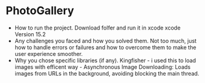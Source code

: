 # PhotoGallery
- How to run the project.
    Download folfer and run it in xcode
    xcode Version 15.2
- Any challenges you faced and how you solved them.
    Not too much, just how to handle errors or failures and how to overcome them to make the user experience smoother. 
- Why you chose specific libraries (if any).
        Kingfisher - i used this to load images with efficent way
        - Asynchronous Image Downloading: Loads images from URLs in the background, avoiding blocking the main thread. 
